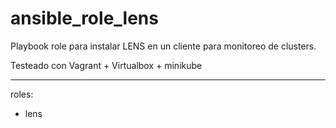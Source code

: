 # ansible_role_lens

Playbook role para instalar LENS en un cliente para monitoreo de clusters.

Testeado con Vagrant + Virtualbox + minikube

---
roles:
- lens	
